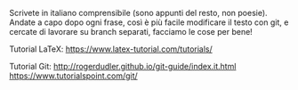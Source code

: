 Scrivete in italiano comprensibile (sono appunti del resto, non poesie).
Andate a capo dopo ogni frase, così è più facile modificare il testo con git,
e cercate di lavorare su branch separati, facciamo le cose per bene!

Tutorial LaTeX: https://www.latex-tutorial.com/tutorials/

Tutorial Git: http://rogerdudler.github.io/git-guide/index.it.html
              https://www.tutorialspoint.com/git/
